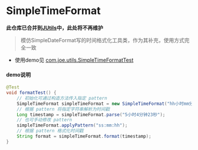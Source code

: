 # SimpleTimeFormat

**此仓库已合并到[JUtils](https://github.com/i-guitar/JUtils)中，此处将不再维护**

> 模仿SimpleDateFormat写的时间格式化工具类，作为其补充，使用方式完全一致

* 使用demo见 [com.joe.utils.SimpleTimeFormatTest](https://github.com/I-Guitar/SimpleTimeFormat/blob/master/src/test/java/com/joe/utils/SimpleTimeFormatTest.java)



#### demo说明

```java
@Test
void formatTest() {
    // 初始化可通过构造方法传入指定 pattern
    SimpleTimeFormat simpleTimeFormat = new SimpleTimeFormat("hh小时mm分钟ss");
    // 根据 pattern 将指定字符串解析为时间戳
    Long timestamp = simpleTimeFormat.parse("5小时4分钟23秒");
    // 也可手动修改 pattern
    simpleTimeFormat.applyPattern("ss:mm:hh");
    // 根据 pattern 格式化时间戳
    String format = simpleTimeFormat.format(timestamp);
}
```

